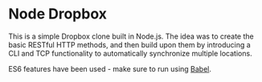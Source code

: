 Node Dropbox
===
This is a simple Dropbox clone built in Node.js. The idea was to create the basic RESTful HTTP methods, and then build upon them by introducing a CLI and TCP functionality to automatically synchronize multiple locations.

ES6 features have been used - make sure to run using [Babel](https://babeljs.io).